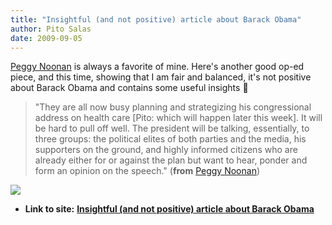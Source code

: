 ```yaml
---
title: "Insightful (and not positive) article about Barack Obama"
author: Pito Salas
date: 2009-09-05
---
```


[Peggy
Noonan](<http://online.wsj.com/article/SB10001424052970204731804574391153099885242.html>)
is always a favorite of mine. Here's another good op-ed piece, and this time,
showing that I am fair and balanced, it's not positive about Barack Obama and
contains some useful insights 🙂

> "They are all now busy planning and strategizing his congressional address
> on health care [Pito: which will happen later this week]. It will be hard to
> pull off well. The president will be talking, essentially, to three groups:
> the political elites of both parties and the media, his supporters on the
> ground, and highly informed citizens who are already either for or against
> the plan but want to hear, ponder and form an opinion on the speech."
> (**from** [Peggy
> Noonan](<http://online.wsj.com/article/SB10001424052970204731804574391153099885242.html>))

![](https://i0.wp.com/img.zemanta.com/pixy.gif?w=584)


* **Link to site:** **[Insightful (and not positive) article about Barack Obama](None)**
